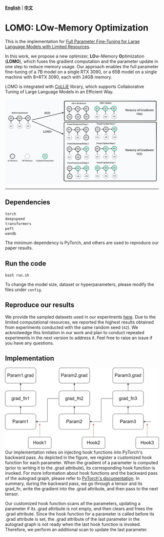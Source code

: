 [**English**](./README.md) | [**中文**](./README_ZH.md)

# LOMO: LOw-Memory Optimization

This is the implementation for [Full Parameter Fine-Tuning for Large Language Models with Limited Resources](https://arxiv.org/pdf/2306.09782.pdf).

In this work, we propose a new optimizer, **LO**w-Memory **O**ptimization (**LOMO**), which fuses the gradient computation and the parameter update in one step to reduce memory usage.
Our approach enables the full parameter fine-tuning of a 7B model on a single RTX 3090, or 
a 65B model on a single machine with 8×RTX 3090, each with 24GB memory.

LOMO is integrated with [CoLLiE](https://github.com/OpenLMLab/collie) library, which supports Collaborative Tuning of Large Language Models in an Efficient Way.

![LOMO](assets/LOMO.png)

---
## Dependencies
```shell
torch
deepspeed
transformers
peft
wandb
```
The minimum dependency is PyTorch, and others are used to reproduce our paper results. 
## Run the code
```shell
bash run.sh
```
To change the model size, dataset or hyperparameters, please modify the files under `config`.

## Reproduce our results
We provide the sampled datasets used in our experiments [here](https://drive.google.com/drive/folders/1zV7sXvU7YHKWyS3fYV0yyi7FyTjIpEuO?usp=sharing).
Due to the limited computational resources, we reported the highest results obtained from experiments conducted with the same random seed (`42`).
We acknolwedge this limitation in our work and plan to conduct repeated experiments in the next version to address it.
Feel free to raise an issue if you have any questions.

## Implementation
![Hook function](assets/hook_func.png)
Our implementation relies on injecting hook functions into PyTorch's backward pass. As depicted in the figure, we register a customized hook function for each parameter. When the gradient of a parameter is computed (prior to writing it to the .grad attribute), its corresponding hook function is invoked. For more information about hook functions and the backward pass of the autograd graph, please refer to [PyTorch's documentation]((https://pytorch.org/docs/stable/notes/autograd.html#backward-hooks-execution)). In summary, during the backward pass, we go through a tensor and its grad_fn, write the gradient into the .grad attribute, and then pass to the next tensor.

Our customized hook function scans all the parameters, updating a parameter if its .grad attribute is not empty, and then clears and frees the .grad attribute. Since the hook function for a parameter is called before its .grad attribute is set, the .grad attribute of the last parameter in the autograd graph is not ready when the last hook function is invoked. Therefore, we perform an additional scan to update the last parameter.